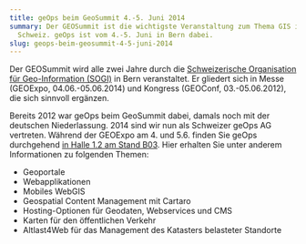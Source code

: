 ```yaml
---
title: geOps beim GeoSummit 4.-5. Juni 2014
summary: Der GEOSummit ist die wichtigste Veranstaltung zum Thema GIS in der
  Schweiz. geOps ist vom 4.-5. Juni in Bern dabei.
slug: geops-beim-geosummit-4-5-juni-2014
---
```

Der GEOSummit wird alle zwei Jahre durch die [Schweizerische Organisation für Geo-Information (SOGI)](http://www.sogi.ch) in Bern veranstaltet. Er gliedert sich in Messe (GEOExpo, 04.06.-05.06.2014) und Kongress (GEOConf, 03.-05.06.2012), die sich sinnvoll ergänzen.

Bereits 2012 war geOps beim GeoSummit dabei, damals noch mit der deutschen Niederlassung. 2014 sind wir nun als Schweizer geOps AG vertreten. Während der GEOExpo am 4. und 5.6. finden Sie geOps durchgehend [in Halle 1.2 am Stand B03](https://www.geosummit.ch/de/Ausstellerliste_bes.html?view[content]=ExhibitorDetail&view[sidebar]=ExhibitorSidebar&cn_id=40135). Hier erhalten Sie unter anderem Informationen zu folgenden Themen:

*   Geoportale
*   Webapplikationen
*   Mobiles WebGIS
*   Geospatial Content Management mit Cartaro
*   Hosting-Optionen für Geodaten, Webservices und CMS
*   Karten für den öffentlichen Verkehr
*   Altlast4Web für das Management des Katasters belasteter Standorte